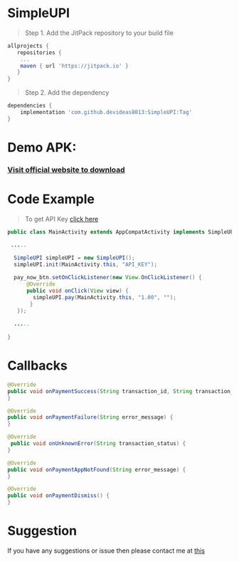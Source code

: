 # SimpleUPI
> Step 1. Add the JitPack repository to your build file

```gradle
allprojects {
   repositories {
	...
	maven { url 'https://jitpack.io' }
   }
}
```

> Step 2. Add the dependency
```gradle
dependencies {
    implementation 'com.github.devideas8013:SimpleUPI:Tag'
}
```

# Demo APK:
### [Visit official website to download](https://devsuggest.com/)

# Code Example
> To get API Key [click here](https://devsuggest.com/)
 
```java
public class MainActivity extends AppCompatActivity implements SimpleUPI.SimpleUPICallbacks {

 .....
    
  SimpleUPI simpleUPI = new SimpleUPI();
  simpleUPI.init(MainActivity.this, "API_KEY");

  pay_now_btn.setOnClickListener(new View.OnClickListener() {
      @Override
      public void onClick(View view) {
        simpleUPI.pay(MainActivity.this, "1.00", "");
       }
   });
   
  .....
  
}
``` 
# Callbacks
```java
@Override
public void onPaymentSuccess(String transaction_id, String transaction_status, String transaction_ref_no) {
}

@Override
public void onPaymentFailure(String error_message) {
}

@Override
 public void onUnknownError(String transaction_status) {
}

@Override
public void onPaymentAppNotFound(String error_message) {
}

@Override
public void onPaymentDismiss() {
}
```

# Suggestion
If you have any suggestions or issue then please contact me at [this](https://devsuggest.com/)
